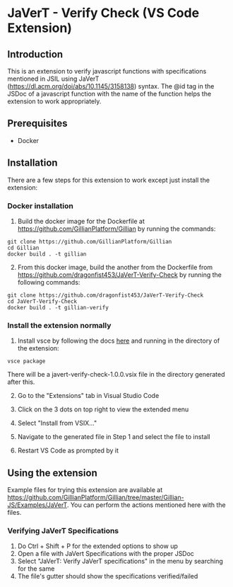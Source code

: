 # JaVerT - Verify Check (VS Code Extension)

## Introduction

This is an extension to verify javascript functions with specifications mentioned in JSIL using JaVerT (https://dl.acm.org/doi/abs/10.1145/3158138) syntax. The @id tag in the JSDoc of a javascript function with the name of the function helps the extension to work appropriately.

## Prerequisites

- Docker

## Installation

There are a few steps for this extension to work except just install the extension:

### Docker installation

1. Build the docker image for the Dockerfile at https://github.com/GillianPlatform/Gillian by running the commands:

```
git clone https://github.com/GillianPlatform/Gillian
cd Gillian
docker build . -t gillian
```

2. From this docker image, build the another from the Dockerfile from https://github.com/dragonfist453/JaVerT-Verify-Check by running the following commands:

```
git clone https://github.com/dragonfist453/JaVerT-Verify-Check
cd JaVerT-Verify-Check
docker build . -t gillian-verify
```

### Install the extension normally

1. Install vsce by following the docs [here](https://code.visualstudio.com/api/working-with-extensions/publishing-extension#vsce) and running in the directory of the extension:

```
vsce package
```

There will be a javert-verify-check-1.0.0.vsix file in the directory generated after this.

2. Go to the "Extensions" tab in Visual Studio Code

3. Click on the 3 dots on top right to view the extended menu

4. Select "Install from VSIX..."

5. Navigate to the generated file in Step 1 and select the file to install

6. Restart VS Code as prompted by it

## Using the extension

Example files for trying this extension are available at https://github.com/GillianPlatform/Gillian/tree/master/Gillian-JS/Examples/JaVerT. You can perform the actions mentioned here with the files.

### Verifying JaVerT Specifications

1. Do Ctrl + Shift + P for the extended options to show up
2. Open a file with JaVert Specifications with the proper JSDoc
3. Select "JaVerT: Verify JaVerT specifications" in the menu by searching for the same
4. The file's gutter should show the specifications verified/failed
